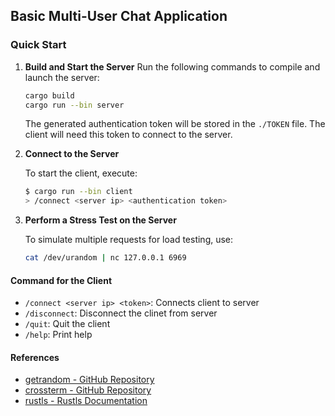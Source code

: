 ## Basic Multi-User Chat Application

### Quick Start

1. **Build and Start the Server**
   Run the following commands to compile and launch the server:
   ```bash
   cargo build
   cargo run --bin server
   ```
   The generated authentication token will be stored in the `./TOKEN` file. The client will need this token to connect to the server.

2. **Connect to the Server**

   To start the client, execute:
   ```bash
   $ cargo run --bin client
   > /connect <server ip> <authentication token>
   ```

3. **Perform a Stress Test on the Server**

   To simulate multiple requests for load testing, use:
   ```bash
   cat /dev/urandom | nc 127.0.0.1 6969
   ```

#### Command for the Client
- `/connect <server ip> <token>`: Connects client to server
- `/disconnect`: Disconnect the clinet from server
- `/quit`: Quit the client
- `/help`: Print help


#### References
- [getrandom - GitHub Repository](https://github.com/rust-random/getrandom)
- [crossterm - GitHub Repository](https://github.com/crossterm-rs/crossterm)
- [rustls - Rustls Documentation](https://docs.rs/rustls/latest/rustls/)
